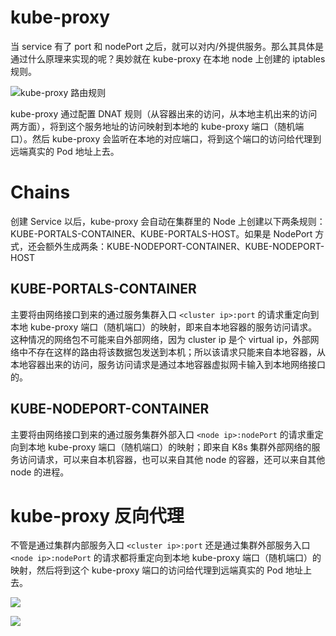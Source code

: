 # kube-proxy

当 service 有了 port 和 nodePort 之后，就可以对内/外提供服务。那么其具体是通过什么原理来实现的呢？奥妙就在 kube-proxy 在本地 node 上创建的 iptables 规则。

![kube-proxy 路由规则](https://assets.ng-tech.icu/item/20230502140507.png)

kube-proxy 通过配置 DNAT 规则（从容器出来的访问，从本地主机出来的访问两方面），将到这个服务地址的访问映射到本地的 kube-proxy 端口（随机端口）。然后 kube-proxy 会监听在本地的对应端口，将到这个端口的访问给代理到远端真实的 Pod 地址上去。

# Chains

创建 Service 以后，kube-proxy 会自动在集群里的 Node 上创建以下两条规则：KUBE-PORTALS-CONTAINER、KUBE-PORTALS-HOST。如果是 NodePort 方式，还会额外生成两条：KUBE-NODEPORT-CONTAINER、KUBE-NODEPORT-HOST

## KUBE-PORTALS-CONTAINER

主要将由网络接口到来的通过服务集群入口 `<cluster ip>:port` 的请求重定向到本地 kube-proxy 端口（随机端口）的映射，即来自本地容器的服务访问请求。这种情况的网络包不可能来自外部网络，因为 cluster ip 是个 virtual ip，外部网络中不存在这样的路由将该数据包发送到本机；所以该请求只能来自本地容器，从本地容器出来的访问，服务访问请求是通过本地容器虚拟网卡输入到本地网络接口的。

## KUBE-NODEPORT-CONTAINER

主要将由网络接口到来的通过服务集群外部入口 `<node ip>:nodePort` 的请求重定向到本地 kube-proxy 端口（随机端口）的映射；即来自 K8s 集群外部网络的服务访问请求，可以来自本机容器，也可以来自其他 node 的容器，还可以来自其他 node 的进程。

# kube-proxy 反向代理

不管是通过集群内部服务入口 `<cluster ip>:port` 还是通过集群外部服务入口 `<node ip>:nodePort` 的请求都将重定向到本地 kube-proxy 端口（随机端口）的映射，然后将到这个 kube-proxy 端口的访问给代理到远端真实的 Pod 地址上去。

![](https://assets.ng-tech.icu/item/20230502140524.png)

![](https://assets.ng-tech.icu/item/20230502140537.png)
